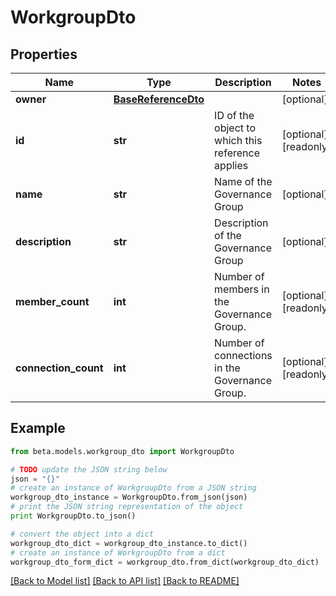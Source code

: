 # WorkgroupDto


## Properties
Name | Type | Description | Notes
------------ | ------------- | ------------- | -------------
**owner** | [**BaseReferenceDto**](BaseReferenceDto.md) |  | [optional] 
**id** | **str** | ID of the object to which this reference applies | [optional] [readonly] 
**name** | **str** | Name of the Governance Group | [optional] 
**description** | **str** | Description of the Governance Group | [optional] 
**member_count** | **int** | Number of members in the Governance Group. | [optional] [readonly] 
**connection_count** | **int** | Number of connections in the Governance Group. | [optional] [readonly] 

## Example

```python
from beta.models.workgroup_dto import WorkgroupDto

# TODO update the JSON string below
json = "{}"
# create an instance of WorkgroupDto from a JSON string
workgroup_dto_instance = WorkgroupDto.from_json(json)
# print the JSON string representation of the object
print WorkgroupDto.to_json()

# convert the object into a dict
workgroup_dto_dict = workgroup_dto_instance.to_dict()
# create an instance of WorkgroupDto from a dict
workgroup_dto_form_dict = workgroup_dto.from_dict(workgroup_dto_dict)
```
[[Back to Model list]](../README.md#documentation-for-models) [[Back to API list]](../README.md#documentation-for-api-endpoints) [[Back to README]](../README.md)


